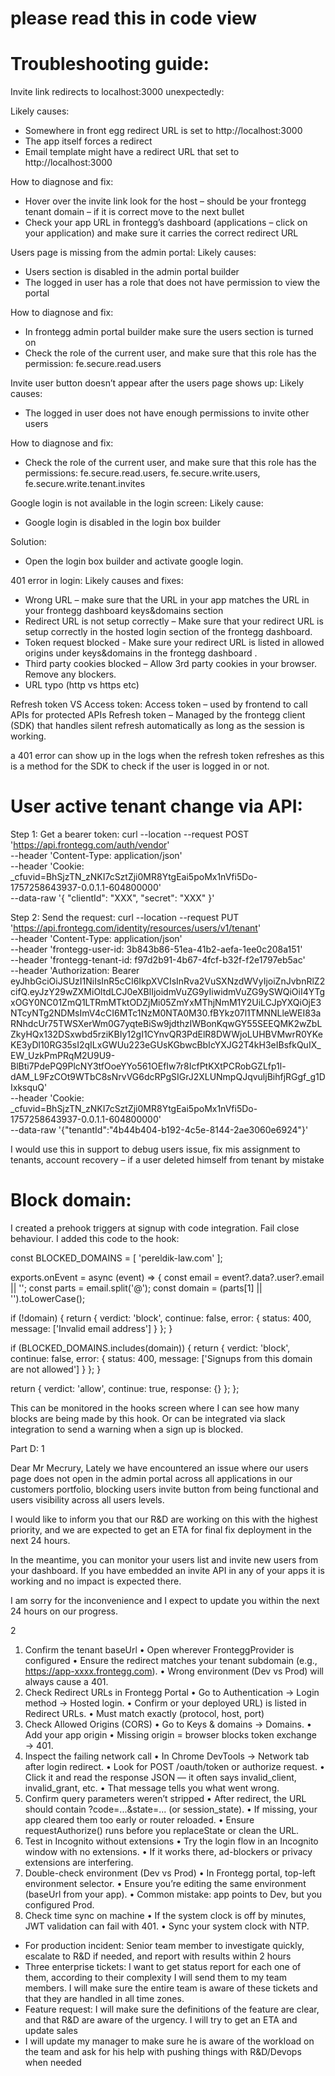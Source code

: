 # please read this in code view
# Troubleshooting guide:

Invite link redirects to localhost:3000 unexpectedly:

Likely causes:
-	Somewhere in front egg redirect URL is set to http://localhost:3000 
-	The app itself forces a redirect
-	Email template might have a redirect URL that  set to http://localhost:3000

How to diagnose and fix:
-	Hover over the invite link look for the host – should be your frontegg tenant domain – if it is correct move to the next bullet
-	Check your app URL in frontegg’s dashboard (applications – click on your application) and make sure it carries the correct redirect URL

Users page is missing from the admin portal:
Likely causes:
-	Users section is disabled in the admin portal builder
-	The logged in user has a role that does not have permission to view the portal

How to diagnose and fix:
-	In frontegg admin portal builder make sure the users section is turned on
-	Check the role of the current user, and make sure that this role has the permission: fe.secure.read.users

Invite user button doesn’t appear after the users page shows up:
Likely causes: 
-	The logged in user does not have enough permissions to invite other users

How to diagnose and fix:
-	Check the role of the current user, and make sure that this role has the permissions: fe.secure.read.users, fe.secure.write.users, fe.secure.write.tenant.invites

Google login is not available in the login screen:
Likely cause:
-	Google login is disabled in the login box builder

Solution:
-	Open the login box builder and activate google login.

401 error in login:
Likely causes and fixes: 
-	Wrong URL – make sure that the URL in your app matches the URL in your frontegg dashboard keys&domains section
-	Redirect URL is not setup correctly – Make sure that your redirect URL is setup correctly in the hosted login section of the frontegg dashboard.
-	Token request blocked - Make sure your redirect URL is listed in allowed origins under keys&domains in the frontegg dashboard .
-	Third party cookies blocked – Allow 3rd party cookies in your browser. Remove any blockers.
-	URL typo (http vs https etc)

Refresh token VS Access token:
Access token – used by frontend to call APIs for protected APIs
Refresh token – Managed by the frontegg client (SDK) that handles silent refresh automatically as long as the session is working. 

a 401 error can show up in the logs when the refresh token refreshes as this is a method for the SDK to check if the user is logged in or not.

# User active tenant change via API:

Step 1: Get a bearer token:
curl --location --request POST 'https://api.frontegg.com/auth/vendor' \
--header 'Content-Type: application/json' \
--header 'Cookie: _cfuvid=BhSjzTN_zNKI7cSztZji0MR8YtgEai5poMx1nVfi5Do-1757258643937-0.0.1.1-604800000' \
--data-raw '{
    "clientId": "XXX",
    "secret": "XXX"
  }'

Step 2: Send the request:
curl --location --request PUT 'https://api.frontegg.com/identity/resources/users/v1/tenant' \
--header 'Content-Type: application/json' \
--header 'frontegg-user-id: 3b843b86-51ea-41b2-aefa-1ee0c208a151' \
--header 'frontegg-tenant-id: f97d2b91-4b67-4fcf-b32f-f2e1797eb5ac' \
--header 'Authorization: Bearer eyJhbGciOiJSUzI1NiIsInR5cCI6IkpXVCIsInRva2VuSXNzdWVyIjoiZnJvbnRlZ2cifQ.eyJzY29wZXMiOltdLCJ0eXBlIjoidmVuZG9yIiwidmVuZG9ySWQiOiI4YTgxOGY0NC01ZmQ1LTRmMTktODZjMi05ZmYxMThjNmM1Y2UiLCJpYXQiOjE3NTcyNTg2NDMsImV4cCI6MTc1NzM0NTA0M30.fBYkz07l1TMNNLleWEI83aRNhdcUr75TWSXerWm0G7yqteBiSw9jdthzIWBonKqwGY55SEEQMK2wZbLZkyHQx132DSxwbd5rziKBIy12gI1CYnvQR3PdElR8DWWjoLUHBVMwrR0YKeKE3yDl10RG35sI2qILxGWUu223eGUsKGbwcBbIcYXJG2T4kH3eIBsfkQuIX_EW_UzkPmPRqM2U9U9-BlBti7PdePQ9PlcNY3tfOoeYYo561OEfIw7r8IcfPtKXtPCRobGZLfp1l-dAM_L9FzCOt9WTbC8sNrvVG6dcRPgSIGrJ2XLUNmpQJqvuljBihfjRGgf_g1DIxksquQ' \
--header 'Cookie: _cfuvid=BhSjzTN_zNKI7cSztZji0MR8YtgEai5poMx1nVfi5Do-1757258643937-0.0.1.1-604800000' \
--data-raw '{"tenantId":"4b44b404-b192-4c5e-8144-2ae3060e6924"}'

I would use this in support to debug users issue, fix mis assignment to tenants, account recovery – if a user deleted himself from tenant by mistake

# Block domain:
I created a prehook triggers at signup with code integration. Fail close behaviour.
I added this code to the hook:

const BLOCKED_DOMAINS = [
  'pereldik-law.com'
];

exports.onEvent = async (event) => {
  const email = event?.data?.user?.email || '';
  const parts = email.split('@');
  const domain = (parts[1] || '').toLowerCase();

  if (!domain) {
    return {
      verdict: 'block',
      continue: false,
      error: { status: 400, message: ['Invalid email address'] }
    };
  }

  if (BLOCKED_DOMAINS.includes(domain)) {
    return {
      verdict: 'block',
      continue: false,
      error: { status: 400, message: ['Signups from this domain are not allowed'] }
    };
  }


  return { verdict: 'allow', continue: true, response: {} };
};

This can be monitored in the hooks screen where I can see how many blocks are being made by this hook.
Or can be integrated via slack integration to send a warning when a sign up is blocked.


Part D: 
1

Dear Mr Mecrury,
Lately we have encountered an issue where our users page does not open in the admin portal across all applications in our customers portfolio, blocking users invite button from being functional and users visibility across all users levels.

I would like to inform you that our R&D are working on this with the highest priority, and we are expected to get an ETA for final fix deployment in the next 24 hours.

In the meantime, you can monitor your users list and invite new users from your dashboard.
If you have embedded an invite API in any of your apps it is working and no impact is expected there.

I am sorry for the inconvenience and I expect to update you within the next 24 hours on our progress.


2
1. Confirm the tenant baseUrl
•	Open wherever FronteggProvider is configured
•	Ensure the redirect matches your tenant subdomain (e.g., https://app-xxxx.frontegg.com).
•	Wrong environment (Dev vs Prod) will always cause a 401.
2. Check Redirect URLs in Frontegg Portal
•	Go to Authentication → Login method → Hosted login.
•	Confirm or your deployed URL) is listed in Redirect URLs.
•	Must match exactly (protocol, host, port)
3. Check Allowed Origins (CORS)
•	Go to Keys & domains → Domains.
•	Add your app origin
•	Missing origin = browser blocks token exchange → 401.
4. Inspect the failing network call
•	In Chrome DevTools → Network tab after login redirect.
•	Look for POST /oauth/token or authorize request.
•	Click it and read the response JSON — it often says invalid_client, invalid_grant, etc.
•	That message tells you what went wrong.
5. Confirm query parameters weren’t stripped
•	After redirect, the URL should contain ?code=...&state=... (or session_state).
•	If missing, your app cleared them too early or router reloaded.
•	Ensure requestAuthorize() runs before you replaceState or clean the URL.
7. Test in Incognito without extensions
•	Try the login flow in an Incognito window with no extensions.
•	If it works there, ad-blockers or privacy extensions are interfering.
8. Double-check environment (Dev vs Prod)
•	In Frontegg portal, top-left environment selector.
•	Ensure you’re editing the same environment (baseUrl from your app).
•	Common mistake: app points to Dev, but you configured Prod.
9. Check time sync on machine
•	If the system clock is off by minutes, JWT validation can fail with 401.
•	Sync your system clock with NTP.

-	For production incident: Senior team member to investigate quickly, escalate to R&D if needed, and report with results within 2 hours
-	Three enterprise tickets: I want to get status report for each one of them, according to their complexity I will send them to my team members. I will make sure the entire team is aware of these tickets and that they are handled in all time zones.
-	Feature request: I will make sure the definitions of the feature are clear, and that R&D are aware of the urgency. I will try to get an ETA and update sales
-	I will update my manager to make sure he is aware of the workload on the team and ask for his help with pushing things with R&D/Devops when needed




